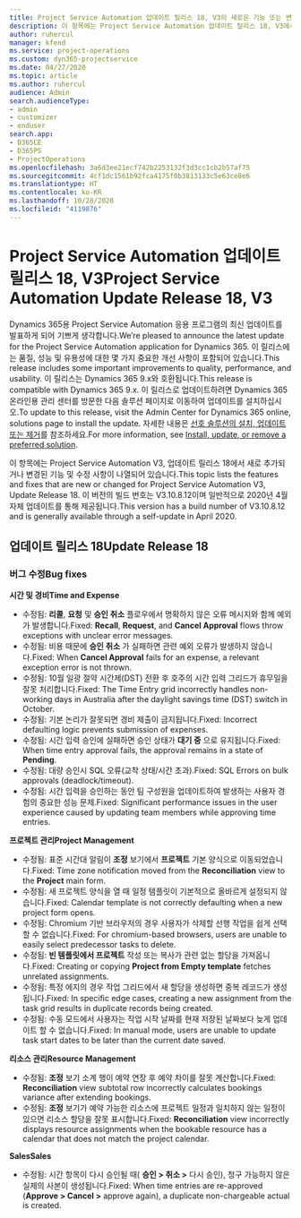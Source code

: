 ```yaml
---
title: Project Service Automation 업데이트 릴리스 18, V3의 새로운 기능 또는 변경된 기능
description: 이 항목에는 Project Service Automation 업데이트 릴리스 18, V3에서 사용할 수 있는 기능 및 수정 사항이 나열되어 있습니다.
author: ruhercul
manager: kfend
ms.service: project-operations
ms.custom: dyn365-projectservice
ms.date: 04/27/2020
ms.topic: article
ms.author: ruhercul
audience: Admin
search.audienceType:
- admin
- customizer
- enduser
search.app:
- D365CE
- D365PS
- ProjectOperations
ms.openlocfilehash: 3a6d3ee21ecf742b2253132f3d3cc1cb2b57af75
ms.sourcegitcommit: 4cf1dc1561b92fca4175f0b3813133c5e63ce8e6
ms.translationtype: HT
ms.contentlocale: ko-KR
ms.lasthandoff: 10/28/2020
ms.locfileid: "4119876"
---
```

# <a name="project-service-automation-update-release-18-v3"></a><span data-ttu-id="03d95-103">Project Service Automation 업데이트 릴리스 18, V3</span><span class="sxs-lookup"><span data-stu-id="03d95-103">Project Service Automation Update Release 18, V3</span></span>

<span data-ttu-id="03d95-104">Dynamics 365용 Project Service Automation 응용 프로그램의 최신 업데이트를 발표하게 되어 기쁘게 생각합니다.</span><span class="sxs-lookup"><span data-stu-id="03d95-104">We’re pleased to announce the latest update for the Project Service Automation application for Dynamics 365.</span></span> <span data-ttu-id="03d95-105">이 릴리스에는 품질, 성능 및 유용성에 대한 몇 가지 중요한 개선 사항이 포함되어 있습니다.</span><span class="sxs-lookup"><span data-stu-id="03d95-105">This release includes some important improvements to quality, performance, and usability.</span></span> <span data-ttu-id="03d95-106">이 릴리스는 Dynamics 365 9.x와 호환됩니다.</span><span class="sxs-lookup"><span data-stu-id="03d95-106">This release is compatible with Dynamics 365 9.x.</span></span> <span data-ttu-id="03d95-107">이 릴리스로 업데이트하려면 Dynamics 365 온라인용 관리 센터를 방문한 다음 솔루션 페이지로 이동하여 업데이트를 설치하십시오.</span><span class="sxs-lookup"><span data-stu-id="03d95-107">To update to this release, visit the Admin Center for Dynamics 365 online, solutions page to install the update.</span></span> <span data-ttu-id="03d95-108">자세한 내용은 [선호 솔루션의 설치, 업데이트 또는 제거](https://docs.microsoft.com/power-platform/admin/install-remove-preferred-solution)를 참조하세요.</span><span class="sxs-lookup"><span data-stu-id="03d95-108">For more information, see [Install, update, or remove a preferred solution](https://docs.microsoft.com/power-platform/admin/install-remove-preferred-solution).</span></span>

<span data-ttu-id="03d95-109">이 항목에는 Project Service Automation V3, 업데이트 릴리스 18에서 새로 추가되거나 변경된 기능 및 수정 사항이 나열되어 있습니다.</span><span class="sxs-lookup"><span data-stu-id="03d95-109">This topic lists the features and fixes that are new or changed for Project Service Automation V3, Update Release 18.</span></span> <span data-ttu-id="03d95-110">이 버전의 빌드 번호는 V3.10.8.12이며 일반적으로 2020년 4월 자체 업데이트를 통해 제공됩니다.</span><span class="sxs-lookup"><span data-stu-id="03d95-110">This version has a build number of V3.10.8.12 and is generally available through a self-update in April 2020.</span></span>

## <a name="update-release-18"></a><span data-ttu-id="03d95-111">업데이트 릴리스 18</span><span class="sxs-lookup"><span data-stu-id="03d95-111">Update Release 18</span></span>

### <a name="bug-fixes"></a><span data-ttu-id="03d95-112">버그 수정</span><span class="sxs-lookup"><span data-stu-id="03d95-112">Bug fixes</span></span>

<span data-ttu-id="03d95-113">**시간 및 경비**</span><span class="sxs-lookup"><span data-stu-id="03d95-113">**Time and Expense**</span></span>

- <span data-ttu-id="03d95-114">수정됨: **리콜**, **요청** 및 **승인 취소** 플로우에서 명확하지 않은 오류 메시지와 함께 예외가 발생합니다.</span><span class="sxs-lookup"><span data-stu-id="03d95-114">Fixed: **Recall**, **Request**, and **Cancel Approval** flows throw exceptions with unclear error messages.</span></span>
- <span data-ttu-id="03d95-115">수정됨: 비용 때문에 **승인 취소** 가 실패하면 관련 예외 오류가 발생하지 않습니다.</span><span class="sxs-lookup"><span data-stu-id="03d95-115">Fixed: When **Cancel Approval** fails for an expense, a relevant exception error is not thrown.</span></span>
- <span data-ttu-id="03d95-116">수정됨: 10월 일광 절약 시간제(DST) 전환 후 호주의 시간 입력 그리드가 휴무일을 잘못 처리합니다.</span><span class="sxs-lookup"><span data-stu-id="03d95-116">Fixed: The Time Entry grid incorrectly handles non-working days in Australia after the daylight savings time (DST) switch in October.</span></span>
- <span data-ttu-id="03d95-117">수정됨: 기본 논리가 잘못되면 경비 제출이 금지됩니다.</span><span class="sxs-lookup"><span data-stu-id="03d95-117">Fixed: Incorrect defaulting logic prevents submission of expenses.</span></span>
- <span data-ttu-id="03d95-118">수정됨: 시간 입력 승인에 실패하면 승인 상태가 **대기 중** 으로 유지됩니다.</span><span class="sxs-lookup"><span data-stu-id="03d95-118">Fixed: When time entry approval fails, the approval remains in a state of **Pending**.</span></span>
- <span data-ttu-id="03d95-119">수정됨: 대량 승인시 SQL 오류(교착 상태/시간 초과).</span><span class="sxs-lookup"><span data-stu-id="03d95-119">Fixed: SQL Errors on bulk approvals (deadlock/timeout).</span></span>
- <span data-ttu-id="03d95-120">수정됨: 시간 입력을 승인하는 동안 팀 구성원을 업데이트하여 발생하는 사용자 경험의 중요한 성능 문제.</span><span class="sxs-lookup"><span data-stu-id="03d95-120">Fixed: Significant performance issues in the user experience caused by updating team members while approving time entries.</span></span>

<span data-ttu-id="03d95-121">**프로젝트 관리**</span><span class="sxs-lookup"><span data-stu-id="03d95-121">**Project Management**</span></span>

- <span data-ttu-id="03d95-122">수정됨: 표준 시간대 알림이 **조정** 보기에서 **프로젝트** 기본 양식으로 이동되었습니다.</span><span class="sxs-lookup"><span data-stu-id="03d95-122">Fixed: Time zone notification moved from the **Reconciliation** view to the **Project** main form.</span></span>
- <span data-ttu-id="03d95-123">수정됨: 새 프로젝트 양식을 열 때 일정 템플릿이 기본적으로 올바르게 설정되지 않습니다.</span><span class="sxs-lookup"><span data-stu-id="03d95-123">Fixed: Calendar template is not correctly defaulting when a new project form opens.</span></span>
- <span data-ttu-id="03d95-124">수정됨: Chromium 기반 브라우저의 경우 사용자가 삭제할 선행 작업을 쉽게 선택할 수 없습니다.</span><span class="sxs-lookup"><span data-stu-id="03d95-124">Fixed: For chromium-based browsers, users are unable to easily select predecessor tasks to delete.</span></span>
- <span data-ttu-id="03d95-125">수정됨: **빈 템플릿에서 프로젝트** 작성 또는 복사가 관련 없는 할당을 가져옵니다.</span><span class="sxs-lookup"><span data-stu-id="03d95-125">Fixed: Creating or copying **Project from Empty template** fetches unrelated assignments.</span></span>
- <span data-ttu-id="03d95-126">수정됨: 특정 에지의 경우 작업 그리드에서 새 할당을 생성하면 중복 레코드가 생성됩니다.</span><span class="sxs-lookup"><span data-stu-id="03d95-126">Fixed: In specific edge cases, creating a new assignment from the task grid results in duplicate records being created.</span></span>
- <span data-ttu-id="03d95-127">수정됨: 수동 모드에서 사용자는 작업 시작 날짜를 현재 저장된 날짜보다 늦게 업데이트 할 수 없습니다.</span><span class="sxs-lookup"><span data-stu-id="03d95-127">Fixed: In manual mode, users are unable to update task start dates to be later than the current date saved.</span></span>

<span data-ttu-id="03d95-128">**리소스 관리**</span><span class="sxs-lookup"><span data-stu-id="03d95-128">**Resource Management**</span></span>

- <span data-ttu-id="03d95-129">수정됨: **조정** 보기 소계 행이 예약 연장 후 예약 차이를 잘못 계산합니다.</span><span class="sxs-lookup"><span data-stu-id="03d95-129">Fixed: **Reconciliation** view subtotal row incorrectly calculates bookings variance after extending bookings.</span></span>
- <span data-ttu-id="03d95-130">수정됨: **조정** 보기가 예약 가능한 리소스에 프로젝트 일정과 일치하지 않는 일정이 있으면 리소스 할당을 잘못 표시합니다.</span><span class="sxs-lookup"><span data-stu-id="03d95-130">Fixed: **Reconciliation** view incorrectly displays resource assignments when the bookable resource has a calendar that does not match the project calendar.</span></span>

<span data-ttu-id="03d95-131">**Sales**</span><span class="sxs-lookup"><span data-stu-id="03d95-131">**Sales**</span></span>

- <span data-ttu-id="03d95-132">수정됨: 시간 항목이 다시 승인될 때( **승인 > 취소 >** 다시 승인), 청구 가능하지 않은 실제의 사본이 생성됩니다.</span><span class="sxs-lookup"><span data-stu-id="03d95-132">Fixed: When time entries are re-approved (**Approve > Cancel >** approve again), a duplicate non-chargeable actual is created.</span></span>
